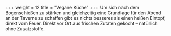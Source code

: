 +++
weight = 12
title = "Vegane Küche"
+++
Um sich nach dem Bogenschießen zu stärken und gleichzeitig eine Grundlage für den Abend an der Taverne zu schaffen gibt es nichts besseres als einen heißen Eintopf, direkt vom Feuer. Direkt vor Ort aus frischen Zutaten gekocht – natürlich ohne Zusatzstoffe.